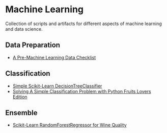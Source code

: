 # Machine Learning
Collection of scripts and artifacts for different aspects of machine learning and data science.

## Data Preparation
- [A Pre-Machine Learning Data Checklist](data-preparation/a-pre-ml-checklist.md)

## Classification
- [Simple Scikit-Learn DecisionTreeClassifier](classification/simple-sklearn-decision-tree-classifier.py)
- [Solving A Simple Classification Problem with Python Fruits Lovers Edition](Solving-A-Simple-Classification-Problem-with-Python—Fruits-Lovers-Edition.ipynb)

## Ensemble
- [Scikit-Learn RandomForestRegressor for Wine Quality](ensemble/sklearn-random-forest-regressor-wine-quality.py)
